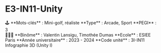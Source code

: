 # E3-IN11-Unity

<aside>
🕹️ **Mots-clés** : Mini-golf, réaliste
**Type** : Arcade, Sport
**PEGI** : 3

</aside>

<aside>
🧑🏻‍🎓 **Binôme** : Valentin Lansigu, Timothée Dumas
**Ecole** : ESIEE Paris
**Année universitaire** : 2023 - 2024
**Code unité** : 3I-IN11 Infographie 3D (Unity I)

</aside>

